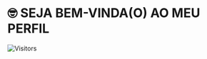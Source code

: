 <!-- TÍTULO -->

# :nerd_face: **SEJA BEM-VINDA(O) AO MEU PERFIL**

<!-- DESCRIÇÃO -->

![Visitors](https://api.visitorbadge.io/api/visitors?path=Devsgeeknerd%2FDevsgeeknerd&label=Visitantes&labelColor=%23f9e64f&countColor=%23008000&style=plastic "Total de Visitas")
